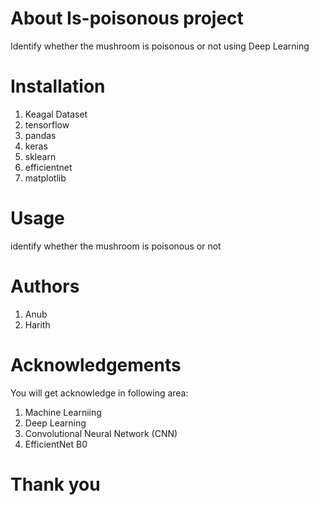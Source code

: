 # About Is-poisonous project
Identify whether the mushroom is poisonous or not using Deep Learning

# Installation
1. Keagal Dataset
2. tensorflow
3. pandas
4. keras
5. sklearn
6. efficientnet
7. matplotlib

# Usage
identify whether the mushroom is poisonous or not

# Authors
1. Anub 
2. Harith 

# Acknowledgements
You will get acknowledge in following area:
1. Machine Learniing
2. Deep Learning
3. Convolutional Neural Network (CNN)
4. EfficientNet B0

# Thank you



